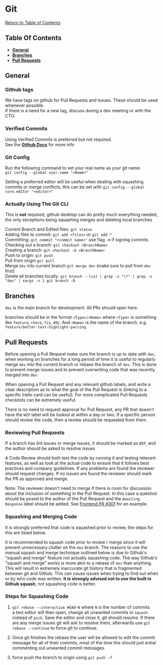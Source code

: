 # Git

[Return to Table of Contents](/README.md)

## Table Of Contents

* [**General**]((#general))
* [**Branches**]((#branches))
* [**Pull Requests**]((#pull-requests))

## **General**

### **Github tags**

We have tags on github for Pull Requests and Issues. These should be used whenever possible.  
If there is a need for a new tag, discuss during a dev meeting or with the CTO.

### **Verified Commits**

Using Verified Commits is preferred but not required.  
See the [**Github Docs**](https://docs.github.com/en/github/authenticating-to-github/managing-commit-signature-verification) for more info

### **Git Config**

Run the following command to set your real name as your git name:  
`git config --global user.name "<Name>"`

Setting a preferred editor will be useful when dealing with squashing commits or merge conflicts, this can be set with
`git config --global core.editor "<editor>"`

### **Actually Using The Git CLI**

This is **not** required, github desktop can do pretty much everything needed, the only exceptions being squashing merges and deleting local branches

Current Branch and Edited files: `git status`  
Adding files to commit: `git add <files>` or `git add *`  
Committing: `git commit "<commit name>"` use flag `-m` if signing commits  
Checking out a branch: `git checkout <BranchName>`  
Creating a branch: `git checkout -b <BranchName>`  
Push to origin: `git push`  
Pull from origin `git pull`  
Merge `dev` into current branch `git merge dev` (make sure to pull from `dev` first)  
Delete all branches locally: `git branch --list | grep -v "\*" | grep -v "dev" | xargs -n 1 git branch -D`

## **Branches**

`dev` is the main branch for development. All PRs should open here.

branches should be in the format `<Type>/<Name>` where `<Type>` is something like `feature`, `chore`, `fix`, etc. And `<Name>` is the name of the branch. e.g. `feature/better-text-highlight-parsing`

## **Pull Requests**

Before opening a Pull Request make sure the branch is up to date with `dev`, when working on branches for a long period of time it is useful to regularly merge `dev` into the current branch or rebase the branch of `dev`. This is done to prevent merge issues and to prevent overwriting code that was recently merged into `dev`.

When opening a Pull Request and any relevant github labels, and write a clear description as to what the goal of the Pull Request is (linking to a specific trello card can be useful). For more complicated Pull Requests checklists can be extremely useful.

There is no need to request approval for Pull Request, any PR that doesn't have the `WIP` label will be looked at within a day or two. If a specific person should review the code, then a review should be requested from them.

### **Reviewing Pull Requests**

If a branch has lint issues or merge issues, it should be marked as `WIP`, and the author should be asked to resolve issues

A Code Review should both test the code by running it and testing relevant features, as well as look at the actual code to ensure that it follows best practices and company guidelines. If any problems are found the reviewer should request changes. If no issues are found the reviewer should mark the PR as approved and merge.

Note: The reviewer doesn't need to merge if there is room for discussion about the inclusion of something in the Pull Request. In this case a question should be posed to the author of the Pull Request and the `Awaiting Response` label should be added. See [Frontend PR #301](https://github.com/investingwolf/wolf-frontend/pull/301) for an example.

### **Squashing and Merging Code**

It is strongly preferred that code is squashed prior to review, the steps for this are listed below.

It is recommended to squash code prior to review / merge since it will prevent unnecessary clutter on the `dev` branch. The reasons to use the manual squash and merge technique outlined below is due to Github's "squash and merge" feature not actually squashing code. The way Github's "squash and merge" works is more akin to a rebase of `dev` than anything. This will result in extremely inaccurate git history that is fragmented between git and Github. This can cause issues when trying to find out when or by who code was written. **It is strongly advised not to use the built in Github squash**, not squashing code is better.

### **Steps for Squashing Code** 

1. `git rebase --interactive HEAD~N` where `N` is the number of commits  
a text editor will then open, change all unwanted commits to `squash` instead of `pick`. Save the editor and close it, git should resume. If there are any merge issues git will ask to resolve them, afterwards use `git rebase --continue` to force git to continue.

2. Once git finishes the rebase the user will be allowed to edit the commit message for all of their commits, most of the time this should just ential commenting out unwanted commit messages.

3. force push the branch to origin using `git push -f`
